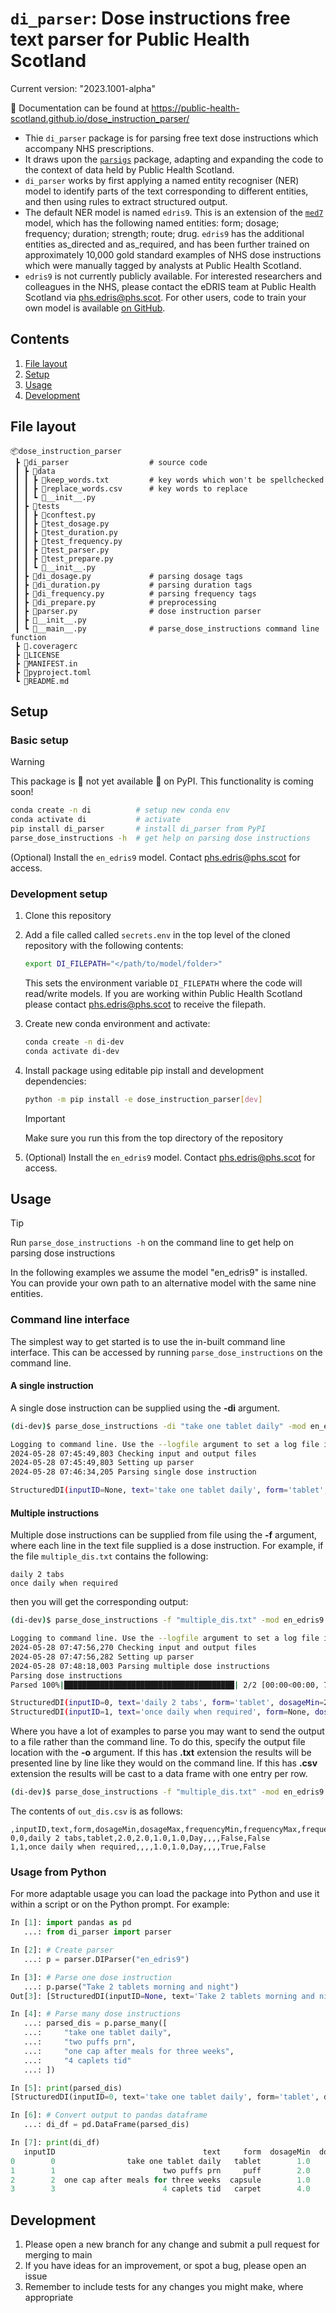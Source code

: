 # `di_parser`: Dose instructions free text parser for Public Health Scotland

Current version: "2023.1001-alpha"

📓 Documentation can be found at https://public-health-scotland.github.io/dose_instruction_parser/

* Thie `di_parser` package is for parsing free text dose instructions which accompany NHS prescriptions.
* It draws upon the [`parsigs`](https://pypi.org/project/parsigs/) package, adapting and expanding the code to the context of data held by Public Health Scotland.
* `di_parser` works by first applying a named entity recogniser (NER) model to identify parts of the text corresponding to different entities, and then using rules to extract structured output. 
* The default NER model is named `edris9`. This is an extension of the [`med7`](https://www.sciencedirect.com/science/article/abs/pii/S0933365721000798) model, which has the following named entities: form; dosage; frequency; duration; strength; route; drug. `edris9` has the additional entities as_directed and as_required, and has been further trained on approximately 10,000 gold standard examples of NHS dose instructions which were manually tagged by analysts at Public Health Scotland.
* `edris9` is not currently publicly available. For interested researchers and colleagues in the NHS, please contact the eDRIS team at Public Health Scotland via [phs.edris@phs.scot](mailto:phs.edris@phs.scot). For other users, code to train your own model is available [on GitHub](https://github.com/Public-Health-Scotland/dose_instruction_parser/).

## Contents

1. [File layout](#file-layout)
1. [Setup](#setup)
1. [Usage](#usage)
1. [Development](#development)

## File layout

```
📦dose_instruction_parser
 ┣ 📂di_parser                  # source code
 ┃ ┣ 📂data                     
 ┃ ┃ ┣ 📜keep_words.txt         # key words which won't be spellchecked
 ┃ ┃ ┣ 📜replace_words.csv      # key words to replace 
 ┃ ┃ ┗ 📜__init__.py
 ┃ ┣ 📂tests                    
 ┃ ┃ ┣ 📜conftest.py
 ┃ ┃ ┣ 📜test_dosage.py         
 ┃ ┃ ┣ 📜test_duration.py
 ┃ ┃ ┣ 📜test_frequency.py
 ┃ ┃ ┣ 📜test_parser.py
 ┃ ┃ ┣ 📜test_prepare.py
 ┃ ┃ ┗ 📜__init__.py
 ┃ ┣ 📜di_dosage.py             # parsing dosage tags
 ┃ ┣ 📜di_duration.py           # parsing duration tags
 ┃ ┣ 📜di_frequency.py          # parsing frequency tags
 ┃ ┣ 📜di_prepare.py            # preprocessing 
 ┃ ┣ 📜parser.py                # dose instruction parser
 ┃ ┣ 📜__init__.py  
 ┃ ┗ 📜__main__.py              # parse_dose_instructions command line function
 ┣ 📜.coveragerc
 ┣ 📜LICENSE
 ┣ 📜MANIFEST.in
 ┣ 📜pyproject.toml
 ┗ 📜README.md
```

## Setup

### Basic setup

> [!WARNING]
> This package is 🚧 not yet available 🚧 on PyPI. This functionality is coming soon!

```bash
conda create -n di          # setup new conda env
conda activate di           # activate
pip install di_parser       # install di_parser from PyPI
parse_dose_instructions -h  # get help on parsing dose instructions
```

(Optional) Install the `en_edris9` model. Contact [phs.edris@phs.scot](mailto:phs.edris@phs.scot) for access.

### Development setup

1.  Clone this repository
1.  Add a file called called `secrets.env` in the top level of the cloned    repository with the following contents:

    ```bash
    export DI_FILEPATH="</path/to/model/folder>"
    ```

    This sets the environment variable `DI_FILEPATH` where the code will read/write models. If you are working within Public Health Scotland please contact
    [phs.edris@phs.scot](mailto:phs.edris@phs.scot) to receive the filepath. 
1. Create new conda environment and activate: 
    ```bash
    conda create -n di-dev
    conda activate di-dev
    ```
1. Install package using editable pip install and development dependencies: 
    ```bash
    python -m pip install -e dose_instruction_parser[dev]
    ```
    > [!IMPORTANT]
    > Make sure you run this from the top directory of the repository
1. (Optional) Install the `en_edris9` model. Contact [phs.edris@phs.scot](mailto:phs.edris@phs.scot) for access.

## Usage

> [!TIP]
>   Run `parse_dose_instructions -h` on the command line to get help on parsing dose instructions

In the following examples we assume the model "en_edris9" is installed. You can provide your own path to an alternative model with the same nine entities.

### Command line interface

The simplest way to get started is to use the in-built command line interface. This can be accessed by running `parse_dose_instructions` on the command line.

#### A single instruction

A single dose instruction can be supplied using the **-di** argument.

```bash
(di-dev)$ parse_dose_instructions -di "take one tablet daily" -mod en_edris9 

Logging to command line. Use the --logfile argument to set a log file instead.
2024-05-28 07:45:49,803 Checking input and output files
2024-05-28 07:45:49,803 Setting up parser
2024-05-28 07:46:34,205 Parsing single dose instruction

StructuredDI(inputID=None, text='take one tablet daily', form='tablet', dosageMin=1.0, dosageMax=1.0, frequencyMin=1.0, frequencyMax=1.0, frequencyType='Day', durationMin=None, durationMax=None, durationType=None, asRequired=False, asDirected=False)
```

#### Multiple instructions

Multiple dose instructions can be supplied from file using the **-f** argument, where each line in the text file supplied is a dose instruction. For example, if the file `multiple_dis.txt` contains the following:

```
daily 2 tabs
once daily when required
```

then you will get the corresponding output:

```bash
(di-dev)$ parse_dose_instructions -f "multiple_dis.txt" -mod en_edris9

Logging to command line. Use the --logfile argument to set a log file instead.
2024-05-28 07:47:56,270 Checking input and output files
2024-05-28 07:47:56,282 Setting up parser
2024-05-28 07:48:18,003 Parsing multiple dose instructions
Parsing dose instructions                                                                                               
Parsed 100%|██████████████████████████████████████| 2/2 [00:00<00:00, 79.78 instructions/s]

StructuredDI(inputID=0, text='daily 2 tabs', form='tablet', dosageMin=2.0, dosageMax=2.0, frequencyMin=1.0, frequencyMax=1.0, frequencyType='Day', durationMin=None, durationMax=None, durationType=None, asRequired=False, asDirected=False)
StructuredDI(inputID=1, text='once daily when required', form=None, dosageMin=None, dosageMax=None, frequencyMin=1.0, frequencyMax=1.0, frequencyType='Day', durationMin=None, durationMax=None, durationType=None, asRequired=True, asDirected=False)
```

Where you have a lot of examples to parse you may want to send the output to a file rather than the command line. To do this, specify the output file location with the **-o** argument. If this has **.txt** extension the results will be presented line by line like they would on the command line. If this has **.csv** extension the results will be cast to a data frame with one entry per row.

```bash
(di-dev)$ parse_dose_instructions -f "multiple_dis.txt" -mod en_edris9 -o "out_dis.csv"
```

The contents of `out_dis.csv` is as follows:

```
,inputID,text,form,dosageMin,dosageMax,frequencyMin,frequencyMax,frequencyType,durationMin,durationMax,durationType,asRequired,asDirected
0,0,daily 2 tabs,tablet,2.0,2.0,1.0,1.0,Day,,,,False,False
1,1,once daily when required,,,,1.0,1.0,Day,,,,True,False
```

### Usage from Python 

For more adaptable usage you can load the package into Python and use it within a script or on the Python prompt. For example:

```python
In [1]: import pandas as pd
   ...: from di_parser import parser

In [2]: # Create parser
   ...: p = parser.DIParser("en_edris9")

In [3]: # Parse one dose instruction
   ...: p.parse("Take 2 tablets morning and night")
Out[3]: [StructuredDI(inputID=None, text='Take 2 tablets morning and night', form='tablet', dosageMin=2.0, dosageMax=2.0, frequencyMin=2.0, frequencyMax=2.0, frequencyType='Day', durationMin=None, durationMax=None, durationType=None, asRequired=False, asDirected=False)]

In [4]: # Parse many dose instructions
   ...: parsed_dis = p.parse_many([
   ...:     "take one tablet daily",
   ...:     "two puffs prn",
   ...:     "one cap after meals for three weeks",
   ...:     "4 caplets tid"
   ...: ])

In [5]: print(parsed_dis)
[StructuredDI(inputID=0, text='take one tablet daily', form='tablet', dosageMin=1.0, dosageMax=1.0, frequencyMin=1.0, frequencyMax=1.0, frequencyType='Day', durationMin=None, durationMax=None, durationType=None, asRequired=False, asDirected=False), StructuredDI(inputID=1, text='two puffs prn', form='puff', dosageMin=2.0, dosageMax=2.0, frequencyMin=None, frequencyMax=None, frequencyType=None, durationMin=None, durationMax=None, durationType=None, asRequired=True, asDirected=False), StructuredDI(inputID=2, text='one cap after meals for three weeks', form='capsule', dosageMin=1.0, dosageMax=1.0, frequencyMin=3.0, frequencyMax=3.0, frequencyType='Day', durationMin=3.0, durationMax=3.0, durationType='Week', asRequired=False, asDirected=False), StructuredDI(inputID=3, text='4 caplets tid', form='carpet', dosageMin=4.0, dosageMax=4.0, frequencyMin=3.0, frequencyMax=3.0, frequencyType='Day', durationMin=None, durationMax=None, durationType=None, asRequired=False, asDirected=False)]

In [6]: # Convert output to pandas dataframe
   ...: di_df = pd.DataFrame(parsed_dis)

In [7]: print(di_df)
   inputID                                 text     form  dosageMin  dosageMax  frequencyMin  frequencyMax frequencyType  durationMin  durationMax durationType  asRequired  asDirected
0        0                take one tablet daily   tablet        1.0        1.0           1.0           1.0           Day          NaN          NaN         None       False       False
1        1                        two puffs prn     puff        2.0        2.0           NaN           NaN          None          NaN          NaN         None        True       False
2        2  one cap after meals for three weeks  capsule        1.0        1.0           3.0           3.0           Day          3.0          3.0         Week       False       False
3        3                        4 caplets tid   carpet        4.0        4.0           3.0           3.0           Day          NaN          NaN         None       False       False
```

## Development

1. Please open a new branch for any change and submit a pull request for merging to main
1. If you have ideas for an improvement, or spot a bug, please open an issue
1. Remember to include tests for any changes you might make, where appropriate